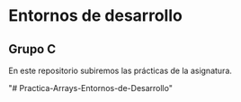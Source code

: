 <h1>Entornos de desarrollo</h1>
<h2>Grupo C</h2>
<p>En este repositorio subiremos las prácticas de la asignatura.</p>

"# Practica-Arrays-Entornos-de-Desarrollo" 
